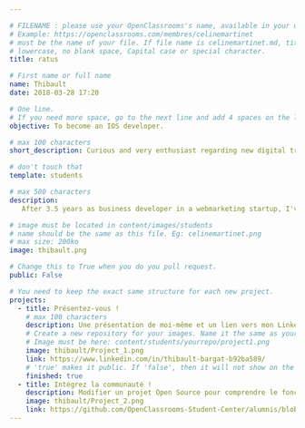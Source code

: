 ```yaml
---

# FILENAME : please use your OpenClassrooms's name, available in your url.
# Example: https://openclassrooms.com/membres/celinemartinet
# must be the name of your file. If file name is celinemartinet.md, title is celinemartinet.
# lowercase, no blank space, Capital case or special character.
title: ratus

# First name or full name
name: Thibault
date: 2018-03-28 17:20

# One line.
# If you need more space, go to the next line and add 4 spaces on the left, as in 'description'.
objective: To become an IOS developer.

# max 100 characters
short_description: Curious and very enthusiast regarding new digital trends! I also make music on IOS.

# don't touch that
template: students

# max 500 characters
description:
   After 3.5 years as business developer in a webmarketing startup, I've finally joined an IOS online training! Its a personnal and professionnal project I've been building for about 18 months now, and I am thrilled to start tackling the real thing!

# image must be located in content/images/students
# name should be the same as this file. Eg: celinemartinet.png
# max size: 200ko
image: thibault.png

# Change this to True when you do you pull request.
public: False

# You need to keep the exact same structure for each new project.
projects:
  - title: Présentez-vous !
    # max 100 characters
    description: Une présentation de moi-même et un lien vers mon LinkedIn.
    # Create a new repository for your images. Name it the same as your nickname and profile picture.
    # Image must be here: content/students/yourrepo/project1.png
    image: thibault/Project_1.png
    link: https://www.linkedin.com/in/thibault-bargat-b92ba589/
    # 'true' makes it public. If 'false', then it will not show on the website.
    finished: true
  - title: Intégrez la communauté !
    description: Modifier un projet Open Source pour comprendre le fonctionnement de Git, de Github et des pull requests.
    image: thibault/Project_2.png
    link: https://github.com/OpenClassrooms-Student-Center/alumnis/blob/master/content/students/thibault.md
---
```


